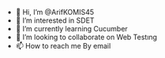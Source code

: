 - 👋 Hi, I’m @ArifKOMIS45
- 👀 I’m interested in SDET
- 🌱 I’m currently learning Cucumber
- 💞️ I’m looking to collaborate on Web Testıng
- 📫 How to reach me By email

<!---
ArifKOMIS45/ArifKOMIS45 is a ✨ special ✨ repository because its `README.md` (this file) appears on your GitHub profile.
You can click the Preview link to take a look at your changes.
--->
